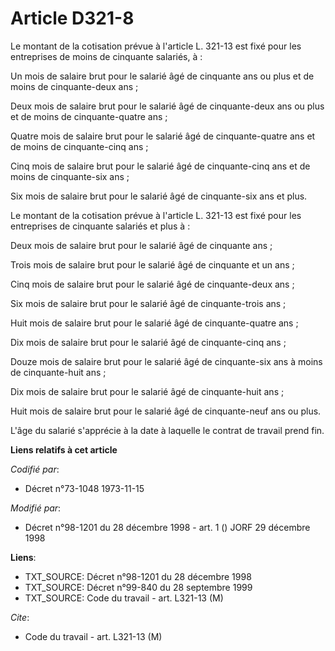 # Article D321-8

Le montant de la cotisation prévue à l'article L. 321-13 est fixé pour les entreprises de moins de cinquante salariés, à :

Un mois de salaire brut pour le salarié âgé de cinquante ans ou plus et de moins de cinquante-deux ans ;

Deux mois de salaire brut pour le salarié âgé de cinquante-deux ans ou plus et de moins de cinquante-quatre ans ;

Quatre mois de salaire brut pour le salarié âgé de cinquante-quatre ans et de moins de cinquante-cinq ans ;

Cinq mois de salaire brut pour le salarié âgé de cinquante-cinq ans et de moins de cinquante-six ans ;

Six mois de salaire brut pour le salarié âgé de cinquante-six ans et plus.

Le montant de la cotisation prévue à l'article L. 321-13 est fixé pour les entreprises de cinquante salariés et plus à :

Deux  mois de salaire brut pour le salarié âgé de cinquante ans ;

Trois mois de salaire brut pour le salarié âgé de cinquante et un ans ;

Cinq mois de salaire brut pour le salarié âgé de cinquante-deux ans ;

Six mois de salaire brut pour le salarié âgé de cinquante-trois ans ;

Huit mois de salaire brut pour le salarié âgé de cinquante-quatre ans ;

Dix mois de salaire brut pour le salarié âgé de cinquante-cinq ans ;

Douze mois de salaire brut pour le salarié âgé de cinquante-six ans à moins de cinquante-huit ans ;

Dix mois de salaire brut pour le salarié âgé de cinquante-huit ans ;

Huit mois de salaire brut pour le salarié âgé de cinquante-neuf ans ou plus.

L'âge du salarié s'apprécie à la date à laquelle le contrat de travail prend fin.

**Liens relatifs à cet article**

_Codifié par_:

  - Décret n°73-1048 1973-11-15

_Modifié par_:

  - Décret n°98-1201 du 28 décembre 1998 - art. 1 () JORF 29 décembre 1998

**Liens**:

  - TXT_SOURCE: Décret n°98-1201 du 28 décembre 1998
  - TXT_SOURCE: Décret n°99-840 du 28 septembre 1999
  - TXT_SOURCE: Code du travail - art. L321-13 (M)

_Cite_:

  - Code du travail - art. L321-13 (M)
